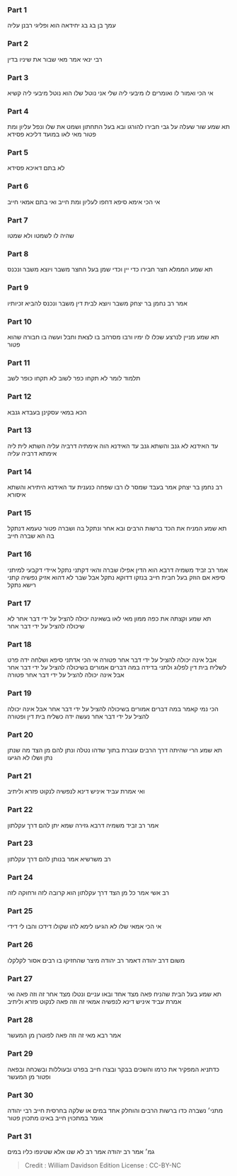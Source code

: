 
### Part 1
עמך בן בג בג יחידאה הוא ופליגי רבנן עליה

### Part 2
רבי ינאי אמר מאי שבור את שיניו בדין

### Part 3
אי הכי ואמור לו ואומרים לו מיבעי ליה שלי אני נוטל שלו הוא נוטל מיבעי ליה קשיא

### Part 4
תא שמע שור שעלה על גבי חבירו להורגו ובא בעל התחתון ושמט את שלו ונפל עליון ומת פטור מאי לאו במועד דליכא פסידא

### Part 5
לא בתם דאיכא פסידא

### Part 6
אי הכי אימא סיפא דחפו לעליון ומת חייב ואי בתם אמאי חייב

### Part 7
שהיה לו לשמטו ולא שמטו

### Part 8
תא שמע הממלא חצר חבירו כדי יין וכדי שמן בעל החצר משבר ויוצא משבר ונכנס

### Part 9
אמר רב נחמן בר יצחק משבר ויוצא לבית דין משבר ונכנס להביא זכיותיו

### Part 10
תא שמע מניין לנרצע שכלו לו ימיו ורבו מסרהב בו לצאת וחבל ועשה בו חבורה שהוא פטור

### Part 11
תלמוד לומר לא תקחו כפר לשוב לא תקחו כופר לשב

### Part 12
הכא במאי עסקינן בעבדא גנבא

### Part 13
עד האידנא לא גנב והשתא גנב עד האידנא הוה אימתיה דרביה עליה השתא לית ליה אימתא דרביה עליה

### Part 14
רב נחמן בר יצחק אמר בעבד שמסר לו רבו שפחה כנענית עד האידנא היתירא והשתא איסורא

### Part 15
תא שמע המניח את הכד ברשות הרבים ובא אחר ונתקל בה ושברה פטור טעמא דנתקל בה הא שברה חייב

### Part 16
אמר רב זביד משמיה דרבא הוא הדין אפילו שברה והאי דקתני נתקל איידי דקבעי למיתני סיפא אם הוזק בעל חבית חייב בנזקו דדוקא נתקל אבל שבר לא דהוא אזיק נפשיה קתני רישא נתקל

### Part 17
תא שמע וקצתה את כפה ממון מאי לאו בשאינה יכולה להציל על ידי דבר אחר לא שיכולה להציל על ידי דבר אחר

### Part 18
אבל אינה יכולה להציל על ידי דבר אחר פטורה אי הכי אדתני סיפא ושלחה ידה פרט לשליח בית דין לפלוג ולתני בדידה במה דברים אמורים בשיכולה להציל על ידי דבר אחר אבל אינה יכולה להציל על ידי דבר אחר פטורה

### Part 19
הכי נמי קאמר במה דברים אמורים בשיכולה להציל על ידי דבר אחר אבל אינה יכולה להציל על ידי דבר אחר נעשה ידה כשליח בית דין ופטורה

### Part 20
תא שמע הרי שהיתה דרך הרבים עוברת בתוך שדהו נטלה ונתן להם מן הצד מה שנתן נתן ושלו לא הגיעו

### Part 21
ואי אמרת עביד איניש דינא לנפשיה לנקוט פזרא וליתיב

### Part 22
אמר רב זביד משמיה דרבא גזירה שמא יתן להם דרך עקלתון

### Part 23
רב משרשיא אמר בנותן להם דרך עקלתון

### Part 24
רב אשי אמר כל מן הצד דרך עקלתון הוא קרובה לזה ורחוקה לזה

### Part 25
אי הכי אמאי שלו לא הגיעו לימא להו שקולו דידכו והבו לי דידי

### Part 26
משום דרב יהודה דאמר רב יהודה מיצר שהחזיקו בו רבים אסור לקלקלו

### Part 27
תא שמע בעל הבית שהניח פאה מצד אחד ובאו עניים ונטלו מצד אחר זה וזה פאה ואי אמרת עביד איניש דינא לנפשיה אמאי זה וזה פאה לנקוט פזרא וליתיב

### Part 28
אמר רבא מאי זה וזה פאה לפוטרן מן המעשר

### Part 29
כדתניא המפקיר את כרמו והשכים בבקר ובצרו חייב בפרט ובעוללות ובשכחה ובפאה ופטור מן המעשר

### Part 30
מתני׳ נשברה כדו ברשות הרבים והוחלק אחד במים או שלקה בחרסית חייב רבי יהודה אומר במתכוין חייב באינו מתכוין פטור

### Part 31
גמ׳ אמר רב יהודה אמר רב לא שנו אלא שטינפו כליו במים

>Credit : William Davidson Edition
>License : CC-BY-NC